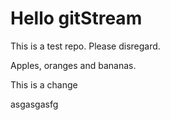 # Hello gitStream
This is a test repo. Please disregard.

Apples, oranges and bananas.


This is a change


asgasgasfg
